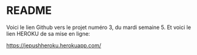 # README
Voici le lien Github vers le projet numéro 3, du mardi semaine 5.
Et voici le lien HEROKU de sa mise en ligne:

https://jepushheroku.herokuapp.com/
